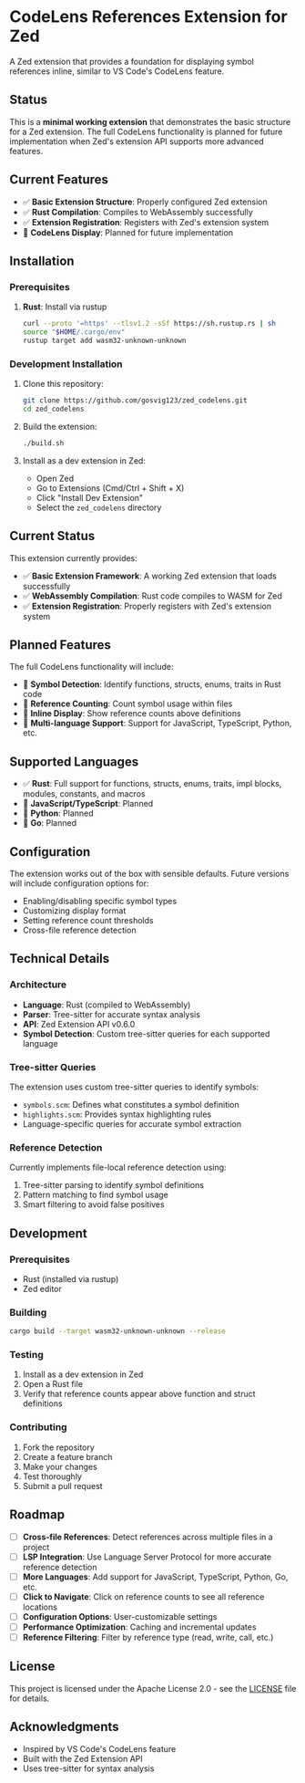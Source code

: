 # CodeLens References Extension for Zed

A Zed extension that provides a foundation for displaying symbol references inline, similar to VS Code's CodeLens feature.

## Status

This is a **minimal working extension** that demonstrates the basic structure for a Zed extension. The full CodeLens functionality is planned for future implementation when Zed's extension API supports more advanced features.

## Current Features

- ✅ **Basic Extension Structure**: Properly configured Zed extension
- ✅ **Rust Compilation**: Compiles to WebAssembly successfully
- ✅ **Extension Registration**: Registers with Zed's extension system
- 🚧 **CodeLens Display**: Planned for future implementation

## Installation

### Prerequisites

1. **Rust**: Install via rustup
   ```bash
   curl --proto '=https' --tlsv1.2 -sSf https://sh.rustup.rs | sh
   source "$HOME/.cargo/env"
   rustup target add wasm32-unknown-unknown
   ```

### Development Installation

1. Clone this repository:
   ```bash
   git clone https://github.com/gosvig123/zed_codelens.git
   cd zed_codelens
   ```

2. Build the extension:
   ```bash
   ./build.sh
   ```

3. Install as a dev extension in Zed:
   - Open Zed
   - Go to Extensions (Cmd/Ctrl + Shift + X)
   - Click "Install Dev Extension"
   - Select the `zed_codelens` directory

## Current Status

This extension currently provides:

- ✅ **Basic Extension Framework**: A working Zed extension that loads successfully
- ✅ **WebAssembly Compilation**: Rust code compiles to WASM for Zed
- ✅ **Extension Registration**: Properly registers with Zed's extension system

## Planned Features

The full CodeLens functionality will include:

- 🚧 **Symbol Detection**: Identify functions, structs, enums, traits in Rust code
- 🚧 **Reference Counting**: Count symbol usage within files
- 🚧 **Inline Display**: Show reference counts above definitions
- 🚧 **Multi-language Support**: Support for JavaScript, TypeScript, Python, etc.

## Supported Languages

- ✅ **Rust**: Full support for functions, structs, enums, traits, impl blocks, modules, constants, and macros
- 🚧 **JavaScript/TypeScript**: Planned
- 🚧 **Python**: Planned
- 🚧 **Go**: Planned

## Configuration

The extension works out of the box with sensible defaults. Future versions will include configuration options for:

- Enabling/disabling specific symbol types
- Customizing display format
- Setting reference count thresholds
- Cross-file reference detection

## Technical Details

### Architecture

- **Language**: Rust (compiled to WebAssembly)
- **Parser**: Tree-sitter for accurate syntax analysis
- **API**: Zed Extension API v0.6.0
- **Symbol Detection**: Custom tree-sitter queries for each supported language

### Tree-sitter Queries

The extension uses custom tree-sitter queries to identify symbols:

- `symbols.scm`: Defines what constitutes a symbol definition
- `highlights.scm`: Provides syntax highlighting rules
- Language-specific queries for accurate symbol extraction

### Reference Detection

Currently implements file-local reference detection using:
1. Tree-sitter parsing to identify symbol definitions
2. Pattern matching to find symbol usage
3. Smart filtering to avoid false positives

## Development

### Prerequisites

- Rust (installed via rustup)
- Zed editor

### Building

```bash
cargo build --target wasm32-unknown-unknown --release
```

### Testing

1. Install as a dev extension in Zed
2. Open a Rust file
3. Verify that reference counts appear above function and struct definitions

### Contributing

1. Fork the repository
2. Create a feature branch
3. Make your changes
4. Test thoroughly
5. Submit a pull request

## Roadmap

- [ ] **Cross-file References**: Detect references across multiple files in a project
- [ ] **LSP Integration**: Use Language Server Protocol for more accurate reference detection
- [ ] **More Languages**: Add support for JavaScript, TypeScript, Python, Go, etc.
- [ ] **Click to Navigate**: Click on reference counts to see all reference locations
- [ ] **Configuration Options**: User-customizable settings
- [ ] **Performance Optimization**: Caching and incremental updates
- [ ] **Reference Filtering**: Filter by reference type (read, write, call, etc.)

## License

This project is licensed under the Apache License 2.0 - see the [LICENSE](LICENSE) file for details.

## Acknowledgments

- Inspired by VS Code's CodeLens feature
- Built with the Zed Extension API
- Uses tree-sitter for syntax analysis
